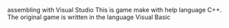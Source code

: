 assembling with Visual Studio
This is game make with help language C++. The original game is written in the language Visual Basic
